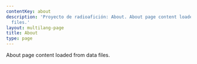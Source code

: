 ```yaml
---
contentKey: about
description: 'Proyecto de radioafición: About. About page content loaded from data
  files.'
layout: multilang-page
title: About
type: page
---
```


About page content loaded from data files.
